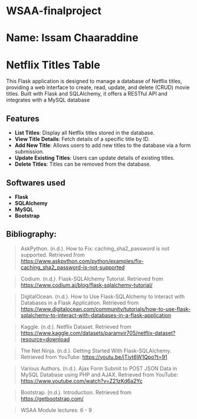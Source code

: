 # WSAA-finalproject
# Name: Issam Chaaraddine



# Netflix Titles Table 

This Flask application is designed to manage a database of Netflix titles, providing a web interface to create, read, update, and delete (CRUD) movie titles. Built with Flask and SQLAlchemy, it offers a RESTful API and integrates with a MySQL database

## Features

- **List Titles**: Display all Netflix titles stored in the database.
- **View Title Details**: Fetch details of a specific title by ID.
- **Add New Title**: Allows users to add new titles to the database via a form submission.
- **Update Existing Titles**: Users can update details of existing titles.
- **Delete Titles**: Titles can be removed from the database.

## Softwares used

- **Flask**
- **SQLAlchemy**
- **MySQL**
- **Bootstrap**


## Bibliography:

> AskPython. (n.d.). How to Fix: caching_sha2_password is not supported. Retrieved from https://www.askpython.com/python/examples/fix-caching_sha2_password-is-not-supported

> Codium. (n.d.). Flask-SQLAlchemy Tutorial. Retrieved from https://www.codium.ai/blog/flask-sqlalchemy-tutorial/

> DigitalOcean. (n.d.). How to Use Flask-SQLAlchemy to Interact with Databases in a Flask Application. Retrieved from https://www.digitalocean.com/community/tutorials/how-to-use-flask-sqlalchemy-to-interact-with-databases-in-a-flask-application

> Kaggle. (n.d.). Netflix Dataset. Retrieved from https://www.kaggle.com/datasets/paramvir705/netflix-dataset?resource=download

> The Net Ninja. (n.d.). Getting Started With Flask-SQLAlchemy. Retrieved from YouTube: https://youtu.be/jTiyt6W1Qpo?t=91

> Various Authors. (n.d.). Ajax Form Submit to POST JSON Data in MySQL Database using PHP and AJAX. Retrieved from YouTube: https://www.youtube.com/watch?v=Z21zKd6a2Yc

> Bootstrap. (n.d.). Introduction. Retrieved from https://getbootstrap.com/

> WSAA Module lectures: 6 - 9 

